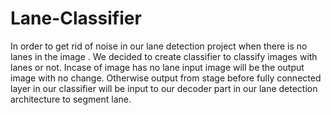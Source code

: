 # Lane-Classifier

In order to get rid of noise in our lane detection project when there is no lanes in the image . 
We decided to create classifier to classify images with lanes or not.
Incase of image has no lane input image will be the output image with no change.
Otherwise output from stage before fully connected layer in our classifier will be input to our decoder part in our lane detection architecture to segment lane.
